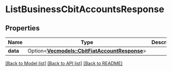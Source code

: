 # ListBusinessCbitAccountsResponse

## Properties

Name | Type | Description | Notes
------------ | ------------- | ------------- | -------------
**data** | Option<[**Vec<models::CbitFiatAccountResponse>**](CbitFiatAccountResponse.md)> |  | [optional]

[[Back to Model list]](../README.md#documentation-for-models) [[Back to API list]](../README.md#documentation-for-api-endpoints) [[Back to README]](../README.md)


